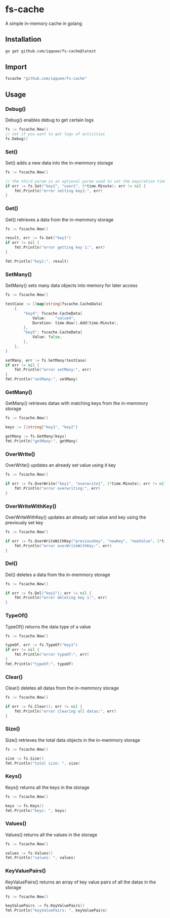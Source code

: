 # fs-cache
A simple in-memory cache in golang


## Installation
```sh
go get github.com/iqquee/fs-cache@latest
```
## Import
```sh
fscache "github.com/iqquee/fs-cache"
```

## Usage

### Debug()
Debug() enables debug to get certain logs
```go
fs := fscache.New()
// set if you want to get logs of activities
fs.Debug()
```

### Set()
Set() adds a new data into the in-memmory storage
```go
fs := fscache.New()

// the third param is an optional param used to set the expiration time of the set data
if err := fs.Set("key1", "user1", 5*time.Minute); err != nil {
	fmt.Println("error setting key1:", err)
}
```

### Get()
Get() retrieves a data from the in-memmory storage
```go
fs := fscache.New()

result, err := fs.Get("key1")
if err != nil {
	fmt.Println("error getting key 1:", err)
}

fmt.Println("key1:", result)
```

### SetMany()
SetMany() sets many data objects into memory for later access
```go
fs := fscache.New()

testCase := []map[string]fscache.CacheData{
	{
		"key4": fscache.CacheData{
			Value:    "value4",
			Duration: time.Now().Add(time.Minute),
		},
		"key5": fscache.CacheData{
			Value: false,
		},
	},
}

setMany, err := fs.SetMany(testCase)
if err != nil {
	fmt.Println("error setMany:", err)
}
fmt.Println("setMany:", setMany)
```

### GetMany()
GetMany() retrieves datas with matching keys from the in-memmory storage
```go
fs := fscache.New()

keys := []string{"key1", "key2"}

getMany := fs.GetMany(keys)
fmt.Println("getMany:", getMany)
```

### OverWrite()
OverWrite() updates an already set value using it key
```go
fs := fscache.New()

if err := fs.OverWrite("key1", "overwrite1", 1*time.Minute); err != nil {
	fmt.Println("error overwriting:", err)
}
```

### OverWriteWithKey()
OverWriteWithKey() updates an already set value and key using the previously set key
```go
fs := fscache.New()

if err := fs.OverWriteWithKey("previousKey", "newKey", "newValue", 1*time.Minute); err != nil {
	fmt.Println("error overWriteWithKey:", err)
}
```

### Del()
Del() deletes a data from the in-memmory storage
```go
fs := fscache.New()

if err := fs.Del("key1"); err != nil {
	fmt.Println("error deleting key 1:", err)
}
```

### TypeOf()
TypeOf() returns the data type of a value
```go
fs := fscache.New()

typeOf, err := fs.TypeOf("key1")
if err != nil {
	fmt.Println("error typeOf:", err)
}
fmt.Println("typeOf:", typeOf)
```

### Clear()
Clear() deletes all datas from the in-memmory storage
```go
fs := fscache.New()

if err := fs.Clear(); err != nil {
	fmt.Println("error clearing all datas:", err)
}
```

### Size()
Size() retrieves the total data objects in the in-memmory storage
```go
fs := fscache.New()

size := fs.Size()
fmt.Println("total size: ", size)
```

### Keys()
Keys() returns all the keys in the storage
```go
fs := fscache.New()

keys := fs.Keys()
fmt.Println("keys: ", keys)
```

### Values()
Values() returns all the values in the storage
```go
fs := fscache.New()

values := fs.Values()
fmt.Println("values: ", values)
```

### KeyValuePairs()
KeyValuePairs() returns an array of key value pairs of all the datas in the storage
```go
fs := fscache.New()

keyValuePairs := fs.KeyValuePairs()
fmt.Println("keyValuePairs: ", keyValuePairs)
```